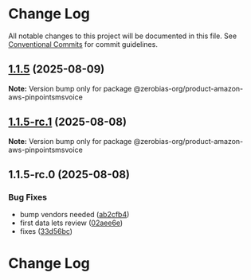 # Change Log

All notable changes to this project will be documented in this file.
See [Conventional Commits](https://conventionalcommits.org) for commit guidelines.

## [1.1.5](https://github.com/zerobias-org/product/compare/@zerobias-org/product-amazon-aws-pinpointsmsvoice@1.1.5-rc.1...@zerobias-org/product-amazon-aws-pinpointsmsvoice@1.1.5) (2025-08-09)

**Note:** Version bump only for package @zerobias-org/product-amazon-aws-pinpointsmsvoice





## [1.1.5-rc.1](https://github.com/zerobias-org/product/compare/@zerobias-org/product-amazon-aws-pinpointsmsvoice@1.1.5-rc.0...@zerobias-org/product-amazon-aws-pinpointsmsvoice@1.1.5-rc.1) (2025-08-08)

**Note:** Version bump only for package @zerobias-org/product-amazon-aws-pinpointsmsvoice





## 1.1.5-rc.0 (2025-08-08)


### Bug Fixes

* bump vendors needed ([ab2cfb4](https://github.com/zerobias-org/product/commit/ab2cfb4a9cf2e3008e08b068f98011fec096c932))
* first data lets review ([02aee6e](https://github.com/zerobias-org/product/commit/02aee6e8c4f11675de7c63a00f4c8254a67a4dd7))
* fixes ([33d56bc](https://github.com/zerobias-org/product/commit/33d56bcaedf3fa5e3939a33c0fb57eda53539d05))





# Change Log
